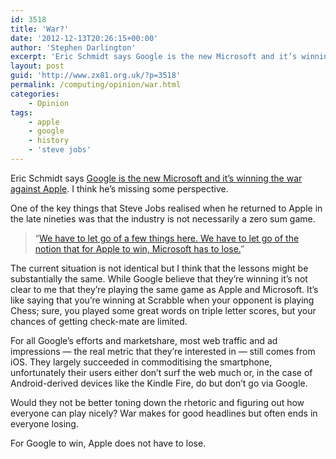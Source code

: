 ```yaml
---
id: 3518
title: 'War?'
date: '2012-12-13T20:26:15+00:00'
author: 'Stephen Darlington'
excerpt: 'Eric Schmidt says Google is the new Microsoft and it’s winning the war against Apple. I think he’s missing some perspective.'
layout: post
guid: 'http://www.zx81.org.uk/?p=3518'
permalink: /computing/opinion/war.html
categories:
    - Opinion
tags:
    - apple
    - google
    - history
    - 'steve jobs'
---
```


Eric Schmidt says [Google is the new Microsoft and it’s winning the war against Apple](http://www.theverge.com/2012/12/12/3758790/google-eric-schmidt-android-winning-war "http://www.theverge.com/2012/12/12/3758790/google-eric-schmidt-android-winning-war"). I think he’s missing some perspective.

One of the key things that Steve Jobs realised when he returned to Apple in the late nineties was that the industry is not necessarily a zero sum game.

> “[We have to let go of a few things here. We have to let go of the notion that for Apple to win, Microsoft has to lose.](http://news.cnet.com/2100-1001-202143.html "http://news.cnet.com/2100-1001-202143.html")”

The current situation is not identical but I think that the lessons might be substantially the same. While Google believe that they’re winning it’s not clear to me that they’re playing the same game as Apple and Microsoft. It’s like saying that you’re winning at Scrabble when your opponent is playing Chess; sure, you played some great words on triple letter scores, but your chances of getting check-mate are limited.

For all Google’s efforts and marketshare, most web traffic and ad impressions — the real metric that they’re interested in — still comes from iOS. They largely succeeded in commoditising the smartphone, unfortunately their users either don’t surf the web much or, in the case of Android-derived devices like the Kindle Fire, do but don’t go via Google.

Would they not be better toning down the rhetoric and figuring out how everyone can play nicely? War makes for good headlines but often ends in everyone losing.

For Google to win, Apple does not have to lose.